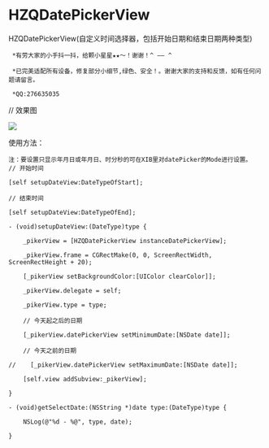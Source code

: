 # HZQDatePickerView
HZQDatePickerView(自定义时间选择器，包括开始日期和结束日期两种类型)

` *有劳大家的小手抖一抖，给颗小星星★★～！谢谢！^ —— ^`

` *已完美适配所有设备，修复部分小细节,绿色、安全！。谢谢大家的支持和反馈，如有任何问题请留言。`

` *QQ:276635035`

// 效果图

![](https://github.com/huzhiqin/HZQDatePickerView/blob/master/HZQDatePickerView/ImageCache/screenshot.gif)

使用方法：
```oc 
注：要设置只显示年月日或年月日、时分秒的可在XIB里对datePicker的Mode进行设置。
// 开始时间

[self setupDateView:DateTypeOfStart];

// 结束时间    

[self setupDateView:DateTypeOfEnd];

- (void)setupDateView:(DateType)type {

    _pikerView = [HZQDatePickerView instanceDatePickerView];
    
    _pikerView.frame = CGRectMake(0, 0, ScreenRectWidth, ScreenRectHeight + 20);
    
    [_pikerView setBackgroundColor:[UIColor clearColor]];
    
    _pikerView.delegate = self;
    
    _pikerView.type = type;
    
    // 今天起之后的日期
    
    [_pikerView.datePickerView setMinimumDate:[NSDate date]];
    
    // 今天之前的日期
    
//    [_pikerView.datePickerView setMaximumDate:[NSDate date]];
    
    [self.view addSubview:_pikerView];

}

- (void)getSelectDate:(NSString *)date type:(DateType)type {

    NSLog(@"%d - %@", type, date);

}
```
